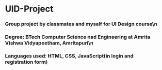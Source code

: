 # UID-Project
### Group project by classmates and myself for UI Design course\n
### Degree: BTech Computer Science nad Engineering at Amrita Vishwa Vidyapeetham, Amritapuri\n
### Languages used: HTML, CSS, JavaScript(in login and registration form)
